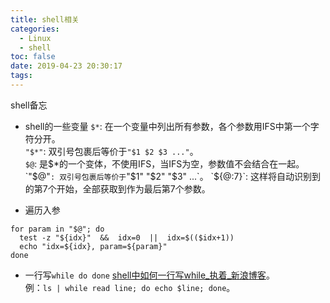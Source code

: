 ```yaml
---
title: shell相关
categories:
  - Linux
  - shell
toc: false
date: 2019-04-23 20:30:17
tags:
---
```

shell备忘
<!-- more -->

* shell的一些变量
`$*`: 在一个变量中列出所有参数，各个参数用IFS中第一个字符分开。  
`"$*"`: 双引号包裹后等价于`"$1 $2 $3 ..."`。  
`$@`: 是$*的一个变体，不使用IFS，当IFS为空，参数值不会结合在一起。  
`"$@"`: 双引号包裹后等价于`"$1" "$2" "$3" ...`。  
`${@:7}`: 这样将自动识别到的第7个开始，全部获取到作为最后第7个参数。  

* 遍历入参
```shell
for param in "$@"; do
  test -z "${idx}"  &&  idx=0  ||  idx=$(($idx+1))
  echo "idx=${idx}, param=${param}"
done
```

* 一行写`while do done`
[shell中如何一行写while_执着_新浪博客](http://blog.sina.com.cn/s/blog_ac843e330101c55g.html)。  
例：`ls | while read line; do echo $line; done`。  
